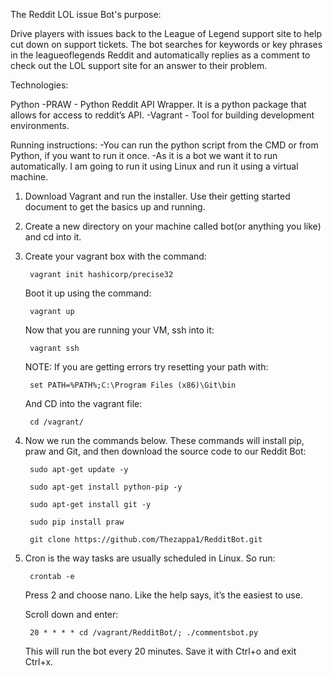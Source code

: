 The Reddit LOL issue Bot's purpose:

Drive players with issues back to the League of Legend support site to help cut down on support tickets. The bot searches for keywords or key phrases in the leagueoflegends Reddit and automatically replies as a comment to check out the LOL support site for an answer to their problem.

Technologies:

Python
-PRAW - Python Reddit API Wrapper. It is a python package that allows for access to reddit’s API. 
-Vagrant - Tool for building development environments.

Running instructions:
-You can run the python script from the CMD or from Python, if you want to run it once.
-As it is a bot we want it to run automatically. I am going to run it using Linux and run it using a virtual machine. 

1. Download Vagrant and run the installer. Use their getting started document to get the basics up and running.

2. Create a new directory on your machine called bot(or anything  you like) and cd into it.

3. Create your vagrant box with the command:
    
        vagrant init hashicorp/precise32

    Boot it up using the command:
    
        vagrant up
    
    Now that you are running your VM,  ssh into it:

        vagrant ssh 
    
    NOTE: If you are getting errors try resetting your path with: 
    
        set PATH=%PATH%;C:\Program Files (x86)\Git\bin
    
    And CD into the vagrant file:
    
        cd /vagrant/

4. Now we run the commands below. These commands will install pip, praw and Git, and then download the source code to our Reddit Bot:

        sudo apt-get update -y
    
        sudo apt-get install python-pip -y
    
        sudo apt-get install git -y
    
        sudo pip install praw
    
        git clone https://github.com/Thezappa1/RedditBot.git

5. Cron is the way tasks are usually scheduled in Linux.  So run:
    
        crontab -e

    Press 2 and choose nano. Like the help says, it’s the easiest to use. 
    
    Scroll down and enter:

        20 * * * * cd /vagrant/RedditBot/; ./commentsbot.py
    
    This will run the bot every 20 minutes. Save it with Ctrl+o and exit Ctrl+x.

